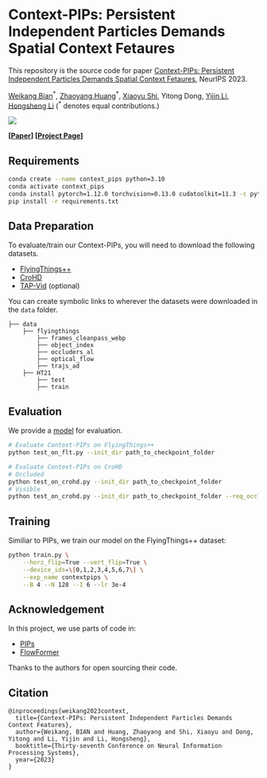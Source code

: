# Context-PIPs: Persistent Independent Particles Demands Spatial Context Fetaures

This repository is the source code for paper [Context-PIPs: Persistent Independent Particles Demands Spatial Context Fetaures](https://arxiv.org/abs/2306.02000), NeurIPS 2023.

[Weikang Bian](https://wkbian.github.io/)<sup>\*</sup>,
[Zhaoyang Huang](https://drinkingcoder.github.io/)<sup>\*</sup>,
[Xiaoyu Shi](https://xiaoyushi97.github.io/),
Yitong Dong,
[Yijin Li](https://eugenelyj.github.io/),
[Hongsheng Li](https://www.ee.cuhk.edu.hk/~hsli/)
(<sup>\*</sup> denotes equal contributions.)

<img src='https://wkbian.github.io/Projects/Context-PIPs/images/motocross-jump_context-tap.gif'>

**[[Paper](https://arxiv.org/abs/2306.02000)] [[Project Page](https://wkbian.github.io/Projects/Context-PIPs/)]**


## Requirements
```bash
conda create --name context_pips python=3.10
conda activate context_pips
conda install pytorch=1.12.0 torchvision=0.13.0 cudatoolkit=11.3 -c pytorch
pip install -r requirements.txt
```

## Data Preparation

To evaluate/train our Context-PIPs, you will need to download the following datasets.

* [FlyingThings++](https://github.com/aharley/pips#flyingthings-dataset)
* [CroHD](https://motchallenge.net/data/Head_Tracking_21/)
* [TAP-Vid](https://github.com/google-deepmind/tapnet#tap-vid-benchmark) (optional)

You can create symbolic links to wherever the datasets were downloaded in the `data` folder.

```text
├── data
    ├── flyingthings
        ├── frames_cleanpass_webp
        ├── object_index
        ├── occluders_al
        ├── optical_flow
        ├── trajs_ad
    ├── HT21
        ├── test
        ├── train
```

## Evaluation

We provide a [model](https://drive.google.com/file/d/1TnRXUC6UnPQ3ak7JhFE66tu66k3O3Stw/view?usp=sharing) for evaluation.

```bash
# Evaluate Context-PIPs on FlyingThings++
python test_on_flt.py --init_dir path_to_checkpoint_folder

# Evaluate Context-PIPs on CroHD
# Occluded
python test_on_crohd.py --init_dir path_to_checkpoint_folder
# Visible
python test_on_crohd.py --init_dir path_to_checkpoint_folder --req_occlusion False
```

## Training

Similiar to PIPs, we train our model on the FlyingThings++ dataset:

```bash
python train.py \
    --horz_flip=True --vert_flip=True \
    --device_ids=\[0,1,2,3,4,5,6,7\] \
    --exp_name contextpips \
    --B 4 --N 128 --I 6 --lr 3e-4
```

## Acknowledgement

In this project, we use parts of code in:

* [PIPs](https://github.com/aharley/pips)
* [FlowFormer](https://github.com/drinkingcoder/FlowFormer-Official)

Thanks to the authors for open sourcing their code.

## Citation

```text
@inproceedings{weikang2023context,
  title={Context-PIPs: Persistent Independent Particles Demands Context Features},
  author={Weikang, BIAN and Huang, Zhaoyang and Shi, Xiaoyu and Dong, Yitong and Li, Yijin and Li, Hongsheng},
  booktitle={Thirty-seventh Conference on Neural Information Processing Systems},
  year={2023}
}
```

